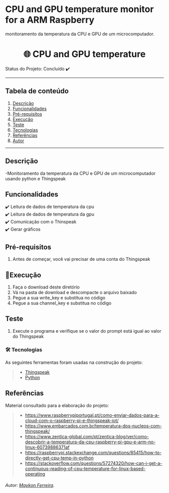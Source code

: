 # CPU and GPU temperature monitor for a ARM Raspberry

monitoramento da temperatura da CPU e GPU de um microcomputador.

<h1 align="center">🌐 CPU and GPU temperature</h1> 


Status do Projeto: Concluído :heavy_check_mark:


*******
## Tabela de conteúdo 
 1. [Descrição](#descricao)
 2. [Funcionalidades](#funcional)
 3. [Pré-requisitos](#prereq)
 4. [Execução](#execucao)
 5. [Teste](#test)
 6. [Tecnologias](#tec)
 7. [Referências](#ref)
 8. [Autor](#autor)

*******

<div id='descricao'/>  

## Descrição

-Monitoramento da temperatura da CPU e GPU de um microcomputador usando python e Thingspeak

<div id='funcional'/>  

## Funcionalidades

  :heavy_check_mark: Leitura de dados de temperatura da cpu <br>
  :heavy_check_mark: Leitura de dados de temperatura da gpu <br>
  :heavy_check_mark: Comunicação com o Thinspeak <br>
  :heavy_check_mark: Gerar gráficos <br>

<div id='prereq'/>

## Pré-requisitos
1. Antes de começar, você vai precisar de uma conta do Thingspeak


<div id='execucao'/>  

## 🤖Execução
1. Faça o download deste diretório
2. Vá na pasta de download e descompacte o arquivo baixado
3. Pegue a sua write_key e substitua no código
4. Pegue a sua channel_key e substitua no código


<div id='test'/>  

## Teste 
1. Execute o programa e verifique se o valor do prompt está igual ao valor do Thingspeak

<div id='tec'/>  

### 🛠 Tecnologias

As seguintes ferramentas foram usadas na construção do projeto:

>- [Thingspeak](https://thingspeak.com/)
>- [Python](https://www.python.org/)

<div id='ref'/> 

## Referências
Material consultado para a elaboração do projeto:
>- https://www.raspberrypiportugal.pt/como-enviar-dados-para-a-cloud-com-o-raspberry-pi-e-thingspeak-iot/
>- https://www.embarcados.com.br/temperatura-dos-nucleos-com-thingspeak/
>- https://www.zentica-global.com/pt/zentica-blog/ver/como-descobrir-a-temperatura-da-cpu-raspberry-pi-gpu-e-arm-no-linux-60739886371af
>- https://raspberrypi.stackexchange.com/questions/85415/how-to-directly-get-cpu-temp-in-python
>- https://stackoverflow.com/questions/57274320/how-can-i-get-a-continuous-reading-of-cpu-temperature-for-linux-based-operating

<div id='autor'/> 

###### Autor: [*Maykon Ferreira*](https://www.linkedin.com/in/maykon-ferreira/).
